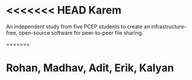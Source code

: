 <<<<<<< HEAD
Karem
=====

An independent study from five PCEP students to create an infrastructure-free, open-source software for peer-to-peer file sharing.

=======

Rohan, Madhav, Adit, Erik, Kalyan
=====


